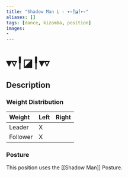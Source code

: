 ```yaml
---
title: "Shadow Man L - ▾▿╿◪╿▾▿"
aliases: [] 
tags: [dance, kizomba, position] 
images:
-
---
```

# ▾▿╿◪╿▾▿
## Description
### Weight Distribution
| Weight   | Left | Right |
| :-------- | :---- | :----- |
| Leader   |   X   |       |
| Follower |   X   |       |

### Posture
This position uses the [[Shadow Man]] Posture. 